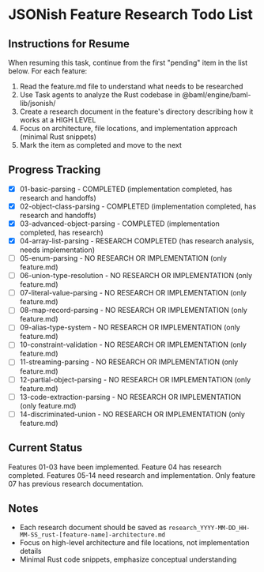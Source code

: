 # JSONish Feature Research Todo List

## Instructions for Resume
When resuming this task, continue from the first "pending" item in the list below. For each feature:
1. Read the feature.md file to understand what needs to be researched
2. Use Task agents to analyze the Rust codebase in @baml/engine/baml-lib/jsonish/
3. Create a research document in the feature's directory describing how it works at a HIGH LEVEL
4. Focus on architecture, file locations, and implementation approach (minimal Rust snippets)
5. Mark the item as completed and move to the next

## Progress Tracking

- [x] 01-basic-parsing - COMPLETED (implementation completed, has research and handoffs)
- [x] 02-object-class-parsing - COMPLETED (implementation completed, has research and handoffs) 
- [x] 03-advanced-object-parsing - COMPLETED (implementation completed, has research)
- [x] 04-array-list-parsing - RESEARCH COMPLETED (has research analysis, needs implementation)
- [ ] 05-enum-parsing - NO RESEARCH OR IMPLEMENTATION (only feature.md)
- [ ] 06-union-type-resolution - NO RESEARCH OR IMPLEMENTATION (only feature.md)
- [ ] 07-literal-value-parsing - NO RESEARCH OR IMPLEMENTATION (only feature.md)
- [ ] 08-map-record-parsing - NO RESEARCH OR IMPLEMENTATION (only feature.md)
- [ ] 09-alias-type-system - NO RESEARCH OR IMPLEMENTATION (only feature.md)
- [ ] 10-constraint-validation - NO RESEARCH OR IMPLEMENTATION (only feature.md)
- [ ] 11-streaming-parsing - NO RESEARCH OR IMPLEMENTATION (only feature.md)
- [ ] 12-partial-object-parsing - NO RESEARCH OR IMPLEMENTATION (only feature.md)
- [ ] 13-code-extraction-parsing - NO RESEARCH OR IMPLEMENTATION (only feature.md)
- [ ] 14-discriminated-union - NO RESEARCH OR IMPLEMENTATION (only feature.md)

## Current Status
Features 01-03 have been implemented. Feature 04 has research completed. Features 05-14 need research and implementation. Only feature 07 has previous research documentation.

## Notes
- Each research document should be saved as `research_YYYY-MM-DD_HH-MM-SS_rust-[feature-name]-architecture.md`
- Focus on high-level architecture and file locations, not implementation details
- Minimal Rust code snippets, emphasize conceptual understanding